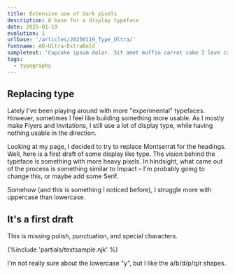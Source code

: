 ```yaml
---
title: Extensive use of dark pixels
description: A base for a display typeface
date: 2025-01-19
evolution: 1
urlbase: '/articles/20250119_Type_Ultra/'
fontname: AD-Ultra-ExtraBold
sampletext: 'Cupcake ipsum dolor. Sit amet muffin carrot cake I love caramels brownie halvah and cotton candy.?! - #123 45 67 89.99'
tags:
  - typography
---
```


## Replacing type

Lately I've been playing around with more "experimental" typefaces. However, sometimes I feel like building something more usable. As I mostly make Flyers and Invitations, I still use a lot of display type, while having nothing usable in the direction. 

Looking at my page, I decided to try to replace Montserrat for the headings. Well, here is a first draft of some display like type. The vision behind the typeface is something with more heavy pixels. In hindsight, what came out of the process is something similar to Impact – I'm probably going to change this, or maybe add some Serif. 

Somehow (and this is something I noticed before), I struggle more with uppercase than lowercase. 

## It's a first draft

This is missing polish, punctuation, and special characters.


{%include 'partials/textsample.njk' %}

I'm not really sure about the lowercase "y", but I like the a/b/d/p/q/r shapes. 